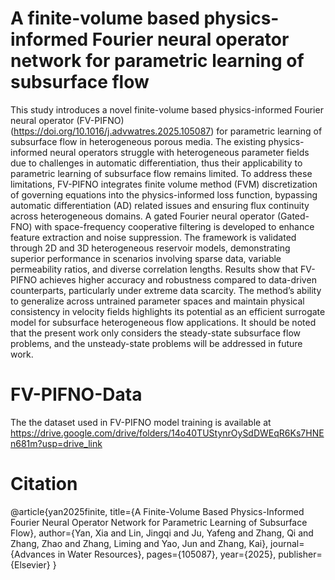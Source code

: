 # A finite-volume based physics-informed Fourier neural operator network for parametric learning of subsurface flow

This study introduces a novel finite-volume based physics-informed Fourier neural operator (FV-PIFNO) (https://doi.org/10.1016/j.advwatres.2025.105087)  for parametric learning of subsurface flow in heterogeneous porous media. The existing physics-informed neural operators struggle with heterogeneous parameter fields due to challenges in automatic differentiation, thus their applicability to parametric learning of subsurface flow remains limited. To address these limitations, FV-PIFNO integrates finite volume method (FVM) discretization of governing equations into the physics-informed loss function, bypassing automatic differentiation (AD) related issues and ensuring flux continuity across heterogeneous domains. A gated Fourier neural operator (Gated-FNO) with space-frequency cooperative filtering is developed to enhance feature extraction and noise suppression. The framework is validated through 2D and 3D heterogeneous reservoir models, demonstrating superior performance in scenarios involving sparse data, variable permeability ratios, and diverse correlation lengths. Results show that FV-PIFNO achieves higher accuracy and robustness compared to data-driven counterparts, particularly under extreme data scarcity. The method’s ability to generalize across untrained parameter spaces and maintain physical consistency in velocity fields highlights its potential as an efficient surrogate model for subsurface heterogeneous flow applications. It should be noted that the present work only considers the steady-state subsurface flow problems, and the unsteady-state problems will be addressed in future work.

# FV-PIFNO-Data
 The the dataset used in FV-PIFNO model training is available at https://drive.google.com/drive/folders/14o40TUStynrOySdDWEqR6Ks7HNEn681m?usp=drive_link
# Citation
@article{yan2025finite,
  title={A Finite-Volume Based Physics-Informed Fourier Neural Operator Network for Parametric Learning of Subsurface Flow},
  author={Yan, Xia and Lin, Jingqi and Ju, Yafeng and Zhang, Qi and Zhang, Zhao and Zhang, Liming and Yao, Jun and Zhang, Kai},
  journal={Advances in Water Resources},
  pages={105087},
  year={2025},
  publisher={Elsevier}
}
